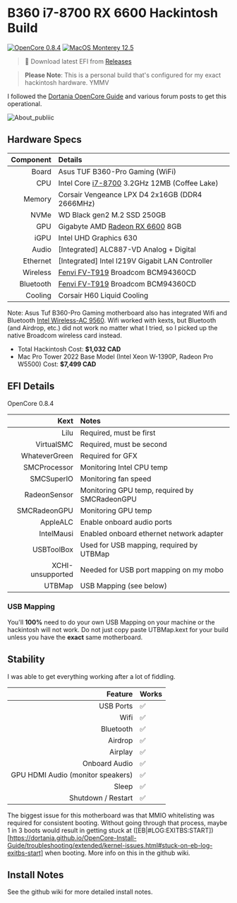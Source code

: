 # B360 i7-8700 RX 6600 Hackintosh Build

[![OpenCore 0.8.4](https://img.shields.io/badge/OpenCore-0.8.4-green)](https://github.com/acidanthera/OpenCorePkg/releases/tag/0.8.4)
[![MacOS Monterey 12.5](https://img.shields.io/badge/macOS-12.5-9cf)](https://www.apple.com/macos/monterey/)

> :file_folder: Download latest EFI from [Releases](https://github.com/gburlet/hackintosh/releases)

> **Please Note**: This is a personal build that's configured for my exact hackintosh hardware. YMMV

I followed the [Dortania OpenCore Guide](https://dortania.github.io/getting-started/) and various forum posts to get this operational.

![About_publiic](https://user-images.githubusercontent.com/1033190/193471674-dc5d13c1-2359-4dcf-bb83-a550087990b8.PNG)

## Hardware Specs

|         Component | Details                                            |
| ------------: | :------------------------------------------------- |
|         Board | Asus TUF B360-Pro Gaming (WiFi)                                 |
|           CPU | Intel Core [i7-8700](https://ark.intel.com/content/www/us/en/ark/products/126686/intel-core-i78700-processor-12m-cache-up-to-4-60-ghz.html) 3.2GHz 12MB (Coffee Lake)  |
|        Memory | Corsair Vengeance LPX D4 2x16GB (DDR4 2666MHz)      |
|           NVMe | WD Black gen2 M.2 SSD 250GB                   |
|  GPU | Gigabyte AMD [Radeon RX 6600](https://www.amazon.ca/GIGABYTE-Graphics-WINDFORCE-Cooling-GV-R66EAGLE-8GD/dp/B09J2NCD2L) 8GB     |
|         iGPU  | Intel UHD Graphics 630                              |
| Audio | [Integrated] ALC887-VD Analog + Digital |
| Ethernet | [Integrated] Intel I219V Gigabit LAN Controller |
| Wireless | [Fenvi FV-T919](https://www.amazon.ca/gp/product/B08JQ6GPGM) Broadcom BCM94360CD |
| Bluetooth | [Fenvi FV-T919](https://www.amazon.ca/gp/product/B08JQ6GPGM) Broadcom BCM94360CD |
| Cooling | Corsair H60 Liquid Cooling |

Note: Asus Tuf B360-Pro Gaming motherboard also has integrated Wifi and Bluetooth [Intel Wireless-AC 9560](https://www.intel.ca/content/www/ca/en/products/sku/99446/intel-wirelessac-9560/specifications.html). Wifi worked with kexts, but Bluetooth (and Airdrop, etc.) did not work no matter what I tried, so I picked up the native Broadcom wireless card instead.

- Total Hackintosh Cost: **$1,032 CAD**
- Mac Pro Tower 2022 Base Model (Intel Xeon W-1390P, Radeon Pro W5500) Cost: **$7,499 CAD**

## EFI Details

OpenCore 0.8.4

| Kext  | Notes |
| ------: | :------- |
| Lilu | Required, must be first |
| VirtualSMC | Required, must be second |
| WhateverGreen | Required for GFX |
| SMCProcessor | Monitoring Intel CPU temp |
| SMCSuperIO | Monitoring fan speed |
| RadeonSensor | Monitoring GPU temp, required by SMCRadeonGPU |
| SMCRadeonGPU | Monitoring GPU temp |
| AppleALC | Enable onboard audio ports |
| IntelMausi | Enabled onboard ethernet network adapter |
| USBToolBox | Used for USB mapping, required by UTBMap |
| XCHI-unsupported | Needed for USB port mapping on my mobo |
| UTBMap | USB Mapping (see below) |

### USB Mapping

You'll **100%** need to do your own USB Mapping on your machine or the hackintosh will not work. Do not just copy paste UTBMap.kext for your build unless you have the **exact** same motherboard.

## Stability

I was able to get everything working after a lot of fiddling.

| Feature | Works |
| ------: | :---- |
| USB Ports | :white_check_mark: |
| Wifi | :white_check_mark: |
| Bluetooth | :white_check_mark: |
| Airdrop | :white_check_mark: |
| Airplay | :white_check_mark: |
| Onboard Audio | :white_check_mark: |
| GPU HDMI Audio (monitor speakers) | :white_check_mark: |
| Sleep | :white_check_mark: |
| Shutdown / Restart | :white_check_mark: |

The biggest issue for this motherboard was that MMIO whitelisting was required for consistent booting. Without going through that process, maybe 1 in 3 boots would result in getting stuck at ([EB|#LOG:EXITBS:START])[https://dortania.github.io/OpenCore-Install-Guide/troubleshooting/extended/kernel-issues.html#stuck-on-eb-log-exitbs-start] when booting. More info on this in the github wiki.

## Install Notes

See the github wiki for more detailed install notes.
